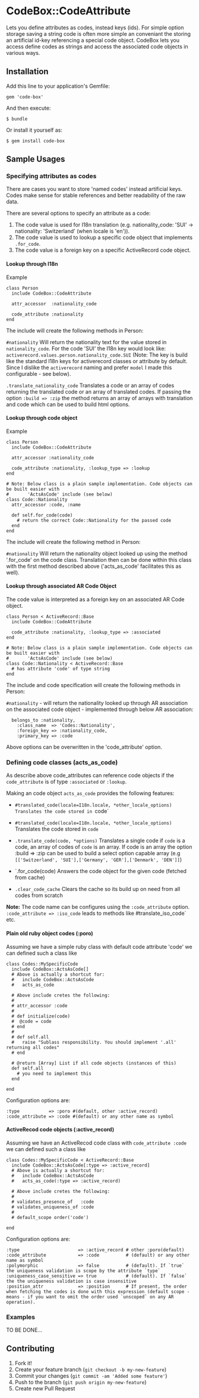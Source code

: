 # CodeBox::CodeAttribute

Lets you define attributes as codes, instead keys (ids). For simple option storage saving a string code is often more simple an conveniant the storing an artificial id-key referencing a special code object.
CodeBox lets you access define codes as strings and access the associated code objects in various ways.



## Installation

Add this line to your application's Gemfile:

    gem 'code-box'

And then execute:

    $ bundle

Or install it yourself as:

    $ gem install code-box



## Sample Usages

### Specifying attributes as codes

There are cases you want to store 'named codes' instead artificial keys.
Codes make sense for stable references and better readability of the raw data.

There are several options to specify an attribute as a code:
  1. The code value is used for I18n translation (e.g. nationality_code: 'SUI' -> nationality: 'Switzerland' (when locale is 'en')).
  1. The code value is used to lookup a specific code object that implements `.for_code`.
  1. The code value is a foreign key on a specific ActiveRecord code object.


#### Lookup through I18n

Example

    class Person
      include CodeBox::CodeAttribute

      attr_accessor  :nationality_code

      code_attribute :nationality
    end

The include will create the following methods in Person:

  `#nationality` Will return the nationality text for the value stored in `nationality_code`. For the code 'SUI' the I18n key would look like: `activerecord.values.person.nationality_code.SUI` (Note: The key is build like the standard I18n keys for activerecord classes or attribute by default. Since I dislike the `activerecord` naming and prefer `model` I made this configurable - see below).

  `.translate_nationality_code` Translates a code or an array of codes returning the translated code
  or an array of translated codes. If passing the option `:build => :zip` the method returns an array
  of arrays with translation and code which can be used to build html options.


#### Lookup through code object

Example

    class Person
      include CodeBox::CodeAttribute

      attr_accessor :nationality_code

      code_attribute :nationality, :lookup_type => :lookup
    end

    # Note: Below class is a plain sample implementation. Code objects can be built easier with
    #       'ActsAsCode' include (see below)
    class Code::Nationality
      attr_accessor :code, :name

      def self.for_code(code)
        # return the correct Code::Nationality for the passed code
      end
    end


The include will create the following method in Person:

  `#nationality` Will return the nationality object looked up using the method '.for_code' on the code class.
  Translation then can be done within this class with the first method described above ('acts_as_code' facilitates this as well).



#### Lookup through associated AR Code Object

The code value is interpreted as a foreign key on an associated AR Code object.

    class Person < ActiveRecord::Base
      include CodeBox::CodeAttribute

      code_attribute :nationality, :lookup_type => :associated
    end

    # Note: Below class is a plain sample implementation. Code objects can be built easier with
    #       'ActsAsCode' include (see below)
    class Code::Nationality < ActiveRecord::Base
      # has attribute 'code' of type string
    end

The include and code specification will create the following methods in Person:

  `#nationality` - will return the nationality looked up through AR association on the associated code object - implemented through below AR association:

      belongs_to :nationality,
        :class_name  => 'Codes::Nationality',
        :foreign_key => :nationality_code,
        :primary_key => :code

  Above options can be overwritten in the 'code_attribute' option.



### Defining code classes (acts_as_code)

As describe above code_attributes can reference code objects if the `code_attribute` is of type `:associated` or `:lookup`.

Making an code object `acts_as_code` provides the following features:

  * `#translated_code(locale=I18n.locale, *other_locale_options)
    Translates the code stored in `code`

  * `#translated_code(locale=I18n.locale, *other_locale_options)`
    Translates the code stored in `code`

  * `.translate_code(code, *options)`
    Translates a single code if `code` is a code, an array of codes of `code` is an array.
    If code is an array the option :build => :zip can be used to build a select option capable array (e.g `[['Switzerland', 'SUI'],['Germany', 'GER'],['Denmark', 'DEN']]`)

  * `.for_code(code)
    Answers the code object for the given code (fetched from cache)

  * `.clear_code_cache`
    Clears the cache so its build up on need from all codes from scratch


  __Note:__ The code name can be configures using the `:code_attribute` option.
  `:code_attribute => :iso_code` leads to methods like #translate_iso_code` etc.


#### Plain old ruby object codes (:poro)

Assuming we have a simple ruby class with default code attribute 'code' we can defined such a class like

    class Codes::MySpecificCode
      include CodeBox::ActsAsCode[]
      # Above is actually a shortcut for:
      #   include CodeBox::ActsAsCode
      #   acts_as_code

      # Above include cretes the following:
      #
      # attr_accessor :code
      #
      # def initialize(code)
      #  @code = code
      # end
      #
      # def self.all
      #   raise "Sublass responsibility. You should implement '.all' returning all codes"
      # end

      # @return [Array] List if all code objects (instances of this)
      def self.all
        # you need to implement this
      end

    end

Configuration options are:

    :type           => :poro #(default, other :active_record)
    :code_attribute => :code #(default) or any other name as symbol



#### ActiveRecod code objects (:active_record)

Assuming we have an ActiveRecod code class with `code_attribute :code` we can defined such a class like

    class Codes::MySpecificCode < ActiveRecord::Base
      include CodeBox::ActsAsCode[:type => :active_record]
      # Above is actually a shortcut for:
      #   include CodeBox::ActsAsCode
      #   acts_as_code(:type => :active_record)

      # Above include cretes the following:
      #
      # validates_presence_of   :code
      # validates_uniqueness_of :code
      #
      # default_scope order('code')

    end

Configuration options are:

    :type                      => :active_record # other :poro(default)
    :code_attribute            => :code          # (default) or any other name as symbol
    :polymorphic               => false          # (default). If `true` the uniqueness validation is scope by the attribute `type`
    :uniqueness_case_sensitive => true           # (default). If `false` the the uniqueness validation is case insensitive
    :position_attr             => :position      # If present, the order when fetching the codes is done with this expression (default scope - means - if you want to omit the order used `unscoped` on any AR operation).



### Examples
  TO BE DONE…

## Contributing

1. Fork it!
2. Create your feature branch (`git checkout -b my-new-feature`)
3. Commit your changes (`git commit -am 'Added some feature'`)
4. Push to the branch (`git push origin my-new-feature`)
5. Create new Pull Request
